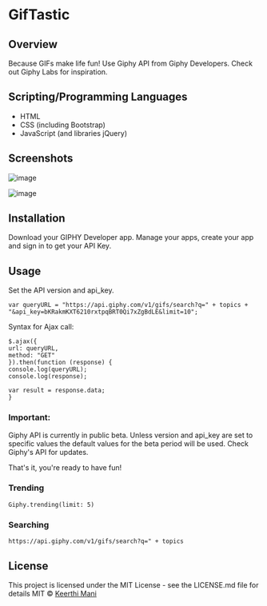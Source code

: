 # GifTastic

## Overview

Because GIFs make life fun! Use Giphy API from Giphy Developers.  Check out Giphy Labs for inspiration.

## Scripting/Programming Languages

* HTML
*  CSS (including Bootstrap) 
* JavaScript (and libraries jQuery)

## Screenshots

![image](https://user-images.githubusercontent.com/52920074/66431475-0b236980-e9ea-11e9-8af3-0a8e18c9cb1f.png)

![image](https://user-images.githubusercontent.com/52920074/66431448-ff37a780-e9e9-11e9-8b5d-4d4095d4f412.png)


## Installation

Download your GIPHY Developer app. Manage your apps, create your app and sign in to get your API Key. 


## Usage

Set the API version and api_key.

``` 
var queryURL = "https://api.giphy.com/v1/gifs/search?q=" + topics + "&api_key=bKRakmKXT6210rxtpqBRT0Qi7xZgBdLE&limit=10";
```

Syntax for Ajax call: 
```
$.ajax({
url: queryURL,
method: "GET"
}).then(function (response) {
console.log(queryURL);
console.log(response);

var result = response.data;
}
```

### Important: 

Giphy API is currently in public beta. Unless version and api_key are set to specific values the default values for the beta period will be used. Check Giphy's API for updates.

That's it, you're ready to have fun!

### Trending
```
Giphy.trending(limit: 5)
```
### Searching
```
https://api.giphy.com/v1/gifs/search?q=" + topics 
```
## License

This project is licensed under the MIT License - see the LICENSE.md file for details
MIT © [Keerthi Mani]()
